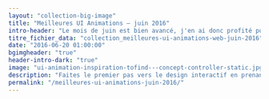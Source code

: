 ```yaml
---
layout: "collection-big-image"
title: "Meilleures UI Animations – juin 2016"
intro-header: "Le mois de juin est bien avancé, j'en ai donc profité pour sélectionner ce qui s'est fait de mieux en terme de design d'animations durant ces dernières semaines. Comme d'habitude, le focus est fait sur le design mobile car la majorité du design interactif concentre ses [concepts d'UI animation](http://www.magazineduwebdesign.com/inspirations/ui-design/animations/) sur les petits écrans. Si vous avez envie de mouvement, que vous ne pouvez plus encadrer ces JPGs plats, sans âme, explorez cette collection des meilleures UI animations mobile et Web."
titre_fichier_data: "collection_meilleures-ui-animations-web-juin-2016"
date: "2016-06-20 01:00:00"
bgimgheader: "true"
header-intro-dark: "true"
image: "ui-animation-inspiration-tofind---concept-controller-static.jpg"
description: "Faites le premier pas vers le design interactif en prenant votre dose d'UI animation mobile et Web."
permalink: "/meilleures-ui-animations-juin-2016/"
---
```

